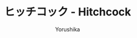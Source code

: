 ---
title: 'ヒッチコック  - Hitchcock'
author: 'Yorushika'
category: 'JPop'
img: '/images/song-img-6.jpg'
ytlink: 't7MBzMP4OzY'
lyrics: |
   「雨の匂いに懐かしくなるのは何でなんでしょうか。
    夏が近づくと胸が騒めくのは何でなんでしょうか。
    人に笑われたら涙が出るのは何でなんでしょうか。
    それでもいつか報われるからと思えばいいんでしょうか。」

    さよならって言葉でこんなに胸を裂いて
    今もたった数瞬の夕焼けに足が止まっていた

    「先生、人生相談です。
    この先どうなら楽ですか。
    そんなの誰もわかりはしないよなんて言われますか。
    ほら、苦しさなんて欲しいわけない。
    何もしないで生きていたい。
    青空だけが見たいのは我儘ですか。」

    「胸が痛んでも嘘がつけるのは何でなんでしょうか。
    悪い人ばかりが得をしてるのは何でなんでしょうか。
    幸せの文字が￥を含むのは何でなんでしょうか。
    一つ線を抜けば辛さになるのはわざとなんでしょうか。」

    青春って値札が背中に貼\られていて
    ヒッチコックみたいなサスペンスをどこか期待していた

    「先生、どうでもいいんですよ。
    生きてるだけで痛いんですよ。
    ニーチェもフロイトもこの穴の埋め方は書かないんだ。

    ただ夏の匂いに目を瞑って、
    雲の高さを指で描こう。
    想い出だけが見たいのは我儘ですか。」

    「ドラマチックに人が死ぬストーリーって売れるじゃないですか。
    花の散り際にすら値が付くのも嫌になりました。

    先生の夢は何だったんですか。
    大人になると忘れちゃうものなんですか。」

    「先生、人生相談です。
    この先どうなら楽ですか。
    涙が人を強くするなんて全部詭弁でした。

    あぁ、この先どうでもいいわけなくて、現実だけがちらついて、
    夏が遠くて。

    これでも本当にいいんですか。
    このまま生きてもいいんですか。
    そんなの君にしかわからないよなんて言われますか。

    ただ夏の匂いに目を瞑りたい。
    いつまでも風に吹かれたい。
    青空だけが見たいのは我儘ですか。」

    あなただけを知りたいのは我儘ですか
---